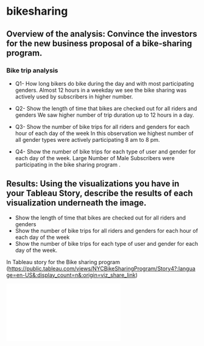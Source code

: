 # bikesharing

## Overview of the analysis: Convince the investors for the new business proposal of a bike-sharing program. 

### Bike trip analysis
- Q1- How long bikers do bike during the day and with most participating genders.
 Almost 12 hours in a weekday we see the bike sharing was actively used by subscribers in higher number.
	
- Q2- Show the length of time that bikes are checked out for all riders and genders
 We saw higher number of trip duration up to 12 hours in a day.
- Q3-	Show the number of bike trips for all riders and genders for each hour of each day of the week
 In this observation we highest number of all gender types were actively participating 8 am to 8 pm. 

- Q4-	Show the number of bike trips for each type of user and gender for each day of the week.
 	Large Number of Male Subscribers were participating in the bike sharing  program .

## Results: Using the visualizations you have in your Tableau Story, describe the results of each visualization underneath the image.
-  Show the length of time that bikes are checked out for all riders and genders
-  Show the number of bike trips for all riders and genders for each hour of each day of the week
-  Show the number of bike trips for each type of user and gender for each day of the week.

In Tableau story for the Bike sharing program  
(https://public.tableau.com/views/NYCBikeSharingProgram/Story4?:language=en-US&:display_count=n&:origin=viz_share_link) 

![dashboard](dashboard.html)